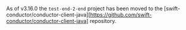 As of v3.16.0 the `test-end-2-end` project has been moved to the [swift-conductor/conductor-client-java][https://github.com/swift-conductor/conductor-client-java] repository.